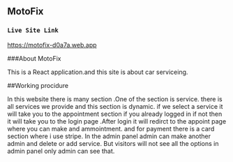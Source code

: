 
## MotoFix

### `Live Site Link`

https://motofix-d0a7a.web.app

###About MotoFix

This is a React application.and this site is about car serviceing.

##Working procidure

In this website there is many section .One of the section is service. there is all services we provide and this section is dynamic. if we select a service it will take you to the appointment section if you already logged in if not then it will take you to the login page .After login it will redirct to the appoint page where you can make and ammointment. and for payment there is a card section where i use stripe. In the admin panel admin can make another admin and delete or add service. But visitors will not see all the options in admin panel only admin can see that.
